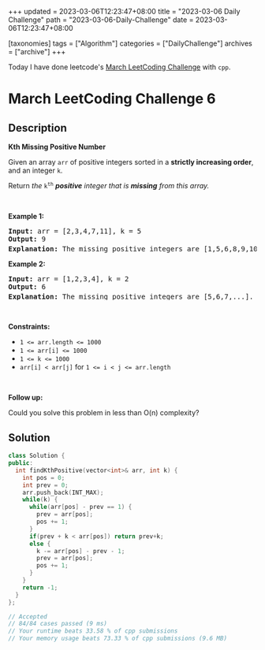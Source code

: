 +++
updated = 2023-03-06T12:23:47+08:00
title = "2023-03-06 Daily Challenge"
path = "2023-03-06-Daily-Challenge"
date = 2023-03-06T12:23:47+08:00

[taxonomies]
tags = ["Algorithm"]
categories = ["DailyChallenge"]
archives = ["archive"]
+++

Today I have done leetcode's [March LeetCoding Challenge](https://leetcode.com/problems/kth-missing-positive-number/) with `cpp`.

<!-- more -->

# March LeetCoding Challenge 6

## Description

**Kth Missing Positive Number**

<p>Given an array <code>arr</code> of positive integers sorted in a <strong>strictly increasing order</strong>, and an integer <code>k</code>.</p>

<p>Return <em>the</em> <code>k<sup>th</sup></code> <em><strong>positive</strong> integer that is <strong>missing</strong> from this array.</em></p>

<p>&nbsp;</p>
<p><strong class="example">Example 1:</strong></p>

<pre>
<strong>Input:</strong> arr = [2,3,4,7,11], k = 5
<strong>Output:</strong> 9
<strong>Explanation: </strong>The missing positive integers are [1,5,6,8,9,10,12,13,...]. The 5<sup>th</sup>&nbsp;missing positive integer is 9.
</pre>

<p><strong class="example">Example 2:</strong></p>

<pre>
<strong>Input:</strong> arr = [1,2,3,4], k = 2
<strong>Output:</strong> 6
<strong>Explanation: </strong>The missing positive integers are [5,6,7,...]. The 2<sup>nd</sup> missing positive integer is 6.
</pre>

<p>&nbsp;</p>
<p><strong>Constraints:</strong></p>

<ul>
	<li><code>1 &lt;= arr.length &lt;= 1000</code></li>
	<li><code>1 &lt;= arr[i] &lt;= 1000</code></li>
	<li><code>1 &lt;= k &lt;= 1000</code></li>
	<li><code>arr[i] &lt; arr[j]</code> for <code>1 &lt;= i &lt; j &lt;= arr.length</code></li>
</ul>

<p>&nbsp;</p>
<p><strong>Follow up:</strong></p>

<p>Could you solve this problem in less than O(n) complexity?</p>


## Solution

``` cpp
class Solution {
public:
  int findKthPositive(vector<int>& arr, int k) {
    int pos = 0;
    int prev = 0;
    arr.push_back(INT_MAX);
    while(k) {
      while(arr[pos] - prev == 1) {
        prev = arr[pos];
        pos += 1;
      }
      if(prev + k < arr[pos]) return prev+k;
      else {
        k -= arr[pos] - prev - 1;
        prev = arr[pos];
        pos += 1;
      }
    }
    return -1;
  }
};

// Accepted
// 84/84 cases passed (9 ms)
// Your runtime beats 33.58 % of cpp submissions
// Your memory usage beats 73.33 % of cpp submissions (9.6 MB)
```
